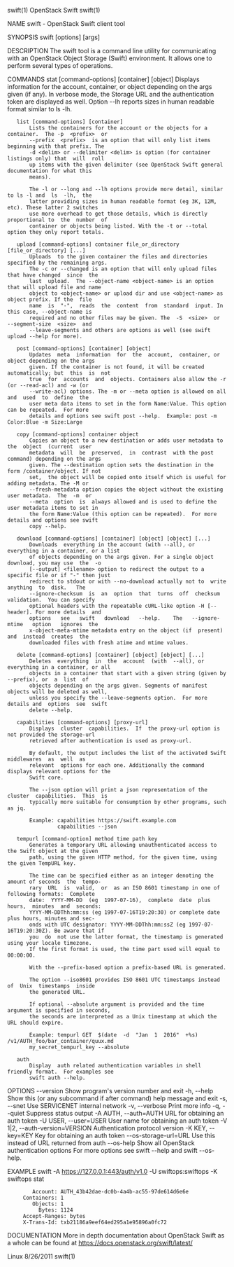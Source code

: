 swift(1)                                   OpenStack Swift                                   swift(1)

NAME
       swift - OpenStack Swift client tool

SYNOPSIS
       swift [options] <command> [args]

DESCRIPTION
       The  swift  tool  is a command line utility for communicating with an OpenStack Object Storage
       (Swift) environment. It allows one to perform several types of operations.

COMMANDS
       stat [command-options] [container] [object]
           Displays information for the account, container, or object depending on the args given (if
           any).   In  verbose  mode,  the  Storage URL and the authentication token are displayed as
           well. Option --lh reports sizes in human readable format similar to ls -lh.

       list [command-options] [container]
           Lists the containers for the account or the objects for a container.  The -p  <prefix>  or
           --prefix  <prefix>  is an option that will only list items beginning with that prefix. The
           -d <delim> or --delimiter <delim> is option (for container listings only) that  will  roll
           up items with the given delimiter (see OpenStack Swift general documentation for what this
           means).

           The -l or --long and --lh options provide more detail, similar to ls -l and  ls  -lh,  the
           latter providing sizes in human readable format (eg 3K, 12M, etc). These latter 2 switches
           use more overhead to get those details, which is directly proportional to  the  number  of
           container or objects being listed. With the -t or --total option they only report totals.

       upload [command-options] container file_or_directory [file_or_directory] [...]
           Uploads  to the given container the files and directories specified by the remaining args.
           The -c or --changed is an option that will only upload files that have changed  since  the
           last  upload.  The --object-name <object-name> is an option that will upload file and name
           object to <object-name> or upload dir and use <object-name> as object prefix. If the  file
           name  is  "-",  reads  the  content  from  standard  input. In this case, --object-name is
           required and no other files may be given. The  -S  <size>  or  --segment-size  <size>  and
           --leave-segments and others are options as well (see swift upload --help for more).

       post [command-options] [container] [object]
           Updates  meta  information  for  the  account,  container, or object depending on the args
           given. If the container is not found, it will be created automatically; but  this  is  not
           true  for  accounts  and  objects. Containers also allow the -r (or --read-acl) and -w (or
           --write-acl) options. The -m or --meta option is allowed on all and  used  to  define  the
           user meta data items to set in the form Name:Value. This option can be repeated.  For more
           details and options see swift post --help.  Example: post -m Color:Blue -m Size:Large

       copy [command-options] container object
           Copies an object to a new destination or adds user metadata to the  object  (current  user
           metadata  will  be  preserved,  in  contrast  with the post command) depending on the args
           given. The --destination option sets the destination in the form /container/object. If not
           set,  the object will be copied onto itself which is useful for adding metadata. The -M or
           --fresh-metadata option copies the object without the existing user metadata.  The  -m  or
           --meta  option  is  always allowed and is used to define the user metadata items to set in
           the form Name:Value (this option can be repeated).  For more details and options see swift
           copy --help.

       download [command-options] [container] [object] [object] [...]
           Downloads  everything in the account (with --all), or everything in a container, or a list
           of objects depending on the args given. For a single object download, you may use  the  -o
           [--output] <filename> option to redirect the output to a specific file or if "-" then just
           redirect to stdout or with --no-download actually not to  write  anything  to  disk.   The
           --ignore-checksum  is  an  option  that  turns  off  checksum validation.  You can specify
           optional headers with the repeatable cURL-like option -H [--header]. For more details  and
           options   see   swift   download   --help.    The   --ignore-mtime   option   ignores  the
           x-object-meta-mtime metadata entry on the object (if  present)  and  instead  creates  the
           downloaded files with fresh atime and mtime values.

       delete [command-options] [container] [object] [object] [...]
           Deletes  everything  in  the  account  (with  --all), or everything in a container, or all
           objects in a container that start with a given string (given by --prefix), or  a  list  of
           objects depending on the args given. Segments of manifest objects will be deleted as well,
           unless you specify the --leave-segments option.  For more details and  options  see  swift
           delete --help.

       capabilities [command-options] [proxy-url]
           Displays  cluster  capabilities.  If  the proxy-url option is not provided the storage-url
           retrieved after authentication is used as proxy-url.

           By default, the output includes the list of the activated Swift  middlewares  as  well  as
           relevant  options for each one. Additionally the command displays relevant options for the
           Swift core.

           The --json option will print a json representation of the cluster  capabilities.  This  is
           typically more suitable for consumption by other programs, such as jq.

           Example: capabilities https://swift.example.com
                    capabilities --json

       tempurl [command-option] method time path key
           Generates a temporary URL allowing unauthenticated access to the Swift object at the given
           path, using the given HTTP method, for the given time, using the given TempURL key.

           The time can be specified either as an integer denoting the amount of seconds  the  tempo‐
           rary  URL  is  valid,  or  as an ISO 8601 timestamp in one of following formats:  Complete
           date:  YYYY-MM-DD  (eg  1997-07-16),  complete  date  plus  hours,  minutes  and  seconds:
           YYYY-MM-DDThh:mm:ss (eg 1997-07-16T19:20:30) or complete date plus hours, minutes and sec‐
           onds with UTC designator: YYYY-MM-DDThh:mm:ssZ (eg 1997-07-16T19:20:30Z). Be aware that if
           you  do  not use the latter format, the timestamp is generated using your locale timezone.
           If the first format is used, the time part used will equal to 00:00:00.

           With the --prefix-based option a prefix-based URL is generated.

           The option --iso8601 provides ISO 8601 UTC timestamps instead of  Unix  timestamps  inside
           the generated URL.

           If optional --absolute argument is provided and the time argument is specified in seconds,
           the seconds are interpreted as a Unix timestamp at which the URL should expire.

           Example: tempurl GET  $(date  -d  "Jan  1  2016"  +%s)  /v1/AUTH_foo/bar_container/quux.md
           my_secret_tempurl_key --absolute

       auth
           Display  auth related authentication variables in shell friendly format.  For examples see
           swift auth --help.

OPTIONS
       --version              Show program's version number and exit
       -h, --help             Show this (or any subcommand if after command) help message and exit
       -s, --snet             Use SERVICENET internal network
       -v, --verbose          Print more info
       -q, --quiet            Suppress status output
       -A AUTH, --auth=AUTH   URL for obtaining an auth token
       -U USER, --user=USER   User name for obtaining an auth token
       -V 1|2, --auth-version=VERSION  Authentication protocol version
       -K KEY, --key=KEY      Key for obtaining an auth token
       --os-storage-url=URL   Use this instead of URL returned from auth
       --os-help              Show all OpenStack authentication options
           For more options see swift --help and swift --os-help.

EXAMPLE
       swift -A https://127.0.0.1:443/auth/v1.0 -U swiftops:swiftops -K swiftops stat

            Account: AUTH_43b42dae-dc0b-4a4b-ac55-97de614d6e6e
         Containers: 1
            Objects: 1
              Bytes: 1124
         Accept-Ranges: bytes
         X-Trans-Id: txb21186a9eef64ed295a1e95896a0fc72

DOCUMENTATION
       More  in  depth  documentation  about  OpenStack  Swift  as  a   whole   can   be   found   at
       https://docs.openstack.org/swift/latest/

Linux                                         8/26/2011                                      swift(1)
